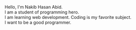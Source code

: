 Hello, I'm Nakib Hasan Abid. <br> 
I am a student of programming hero. <br> 
I am learning web development. Coding is my favorite subject. <br> 
I want to be a good programmer.
